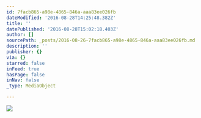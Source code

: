 ```yaml
---
id: 7facb865-a98e-4865-846a-aaa83ee026fb
dateModified: '2016-08-28T14:25:48.382Z'
title: ''
datePublished: '2016-08-28T15:02:18.403Z'
author: []
sourcePath: _posts/2016-08-26-7facb865-a98e-4865-846a-aaa83ee026fb.md
description: ''
publisher: {}
via: {}
starred: false
inFeed: true
hasPage: false
inNav: false
_type: MediaObject

---
```

![](https://imgflo.herokuapp.com/graph/vahj1ThiexotieMo/00cae4f68501e9a6a85d00b9851b2ec4/croprotate.jpg?cropheight=2530&cropwidth=3798&degrees=0&input=https%3A%2F%2Fthe-grid-user-content.s3-us-west-2.amazonaws.com%2F2ea2d03e-2c60-40a6-aeba-a9f4dc209570.jpg&x=0&y=0)